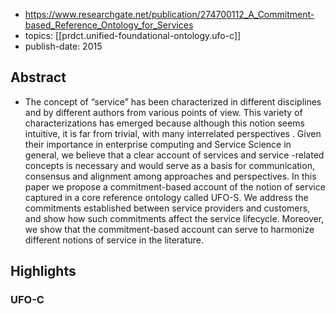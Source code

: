 
- https://www.researchgate.net/publication/274700112_A_Commitment-based_Reference_Ontology_for_Services
- topics: [[prdct.unified-foundational-ontology.ufo-c]] 
- publish-date: 2015


## Abstract

- The concept of “service” has been characterized in different disciplines and by different authors from various points of view. This variety of characterizations has emerged because although this notion seems intuitive, it is far from trivial, with many interrelated perspectives . Given their importance in enterprise computing and Service Science in general, we believe that a clear account of services and service -related concepts is necessary and would serve as a basis for communication, consensus and alignment among approaches and perspectives. In this paper we propose a commitment-based account of the notion of service captured in a core reference ontology called UFO-S. We address the commitments established between service providers and customers, and show how such commitments affect the service lifecycle. Moreover, we show that the commitment-based account can serve to harmonize different notions of service in the literature.

## Highlights

### UFO-C


